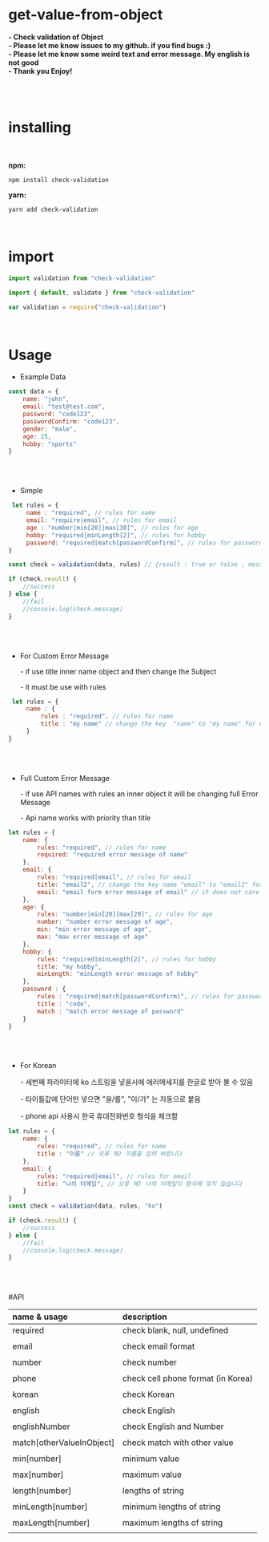 # get-value-from-object


**- Check validation of Object**               
**- Please let me know issues to my github. if you find bugs :)**               
**- Please let me know some weird text and error message. My english is not good**               
**- Thank you Enjoy!**               

<br>



<br>

# installing

<br>

**npm:**
```
npm install check-validation
```
**yarn:**
```
yarn add check-validation
```


<br>

# import 
```JavaScript
import validation from "check-validation" 

import { default, validate } from "check-validation" 

var validation = require("check-validation")
```
<br>



# Usage

- Example Data
```JavaScript
const data = {
    name: "john",
    email: "test@test.com",
    password: "code123",
    passwordConfirm: "code123",
    gender: "male",
    age: 25,
    hobby: "sports"
}
```
<br>
<br>

- Simple

```JavaScript
 let rules = {
     name : "required", // rules for name
     email: "require|email", // rules for email
     age : "number|min[20]|max[30]", // rules for age
     hobby: "required|minLength[2]", // rules for hobby
     password: "required|match[passwordConfirm]", // rules for password
}

const check = validation(data, rules) // {result : true or false , message: error message }

if (check.result) {
    //success
} else {
    //fail
    //console.log(check.message)
}
```

<br>
<br>

- For Custom Error Message

  \- if use title inner name object and then change the Subject
  
  \- it must be use with rules
  
```javascript
 let rules = {
     name : {
         rules : "required", // rules for name
         title : "my name" // change the key  "name" to "my name" for error message
     }
}
```

<br>
<br>

- Full Custom Error Message

    \- if use API names with rules an inner object it will be changing full Error Message
    
    \- Api name works with priority than title 
    
```javascript
let rules = {
    name: {
        rules: "required", // rules for name
        required: "required error message of name"
    },
    email: {
        rules: "required|email", // rules for email
        title: "email2", // change the key name "email" to "email2" for error message
        email: "email form error message of email" // it does not care title value
    },
    age: {
        rules: "number|min[20]|max[29]", // rules for age
        number: "number error message of age",
        min: "min error message of age",
        max: "max error message of age"
    },
    hobby: {
        rules: "required|minLength[2]", // rules for hobby
        title: "my hobby",
        minLength: "minLength error message of hobby"
    },
    password : {
        rules : "required|match[passwordConfirm]", // rules for password
        title : "code",
        match : "match error message of password"
    }
}
```

<br>
<br>

- For Korean

    \- 세번째 파라미터에 ko 스트링을 넣을시에 에러메세지를 한글로 받아 볼 수 있음
     
    \- 타이틀값에 단어만 넣으면 "을/를", "이/가" 는 자동으로 붙음
    
    \- phone api 사용시 한국 휴대전화번호 형식을 체크함
     
```javascript
let rules = {
    name: {
        rules: "required", // rules for name
        title : "이름" // 오류 예) 이름을 입력 바랍니다 
    },
    email: {
        rules: "required|email", // rules for email
        title: "나의 이메일", // 오류 예) 나의 이메일이 형식에 맞지 않습니다
    }
} 
const check = validation(data, rules, "ko")

if (check.result) {
    //success
} else {
    //fail
    //console.log(check.message)
}
```

<br>
<br>


#API

|name & usage|description|
|:----------------|:----------------|
|required| check blank, null, undefined|
|||
|email| check email format|
|||
|number| check number|
|||
|phone| check cell phone format (in Korea)|
|||
|korean| check Korean|
|||
|english| check English|
|||
|englishNumber| check English and Number|
|||
|match[otherValueInObject]| check match with other value|
|||
|min[number]| minimum value |
|||
|max[number]| maximum value |
|||
|length[number]| lengths of string|
|||
|minLength[number]| minimum lengths of string|
|||
|maxLength[number]| maximum lengths of string|
|||